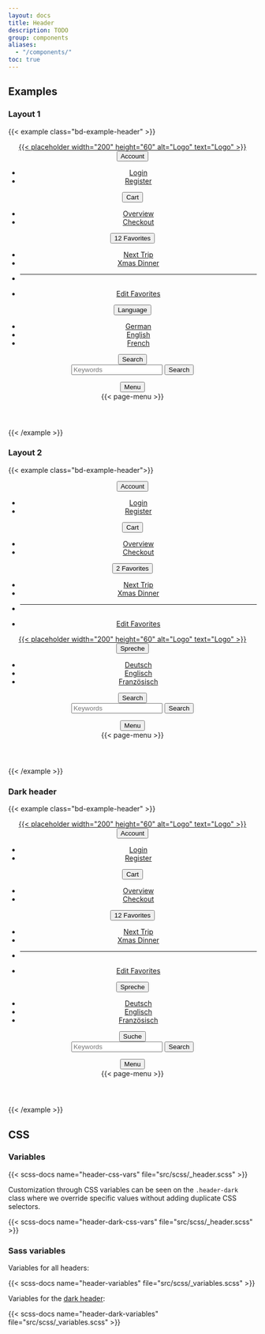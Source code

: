 ```yaml
---
layout: docs
title: Header
description: TODO
group: components
aliases:
  - "/components/"
toc: true
---
```


## Examples

### Layout 1
{{< example class="bd-example-header" >}}
<header class="header" data-of-header>
  <div class="container">
    <div class="header-brand">
      <a href="#">
        {{< placeholder width="200" height="60" alt="Logo" text="Logo" >}}
      </a>
    </div>
    <div class="header-content">
      <div class="d-none d-lg-block">
        <div class="dropdown">
          <button class="header-link" type="button" data-bs-toggle="dropdown" aria-expanded="false">
            <span class="header-link-icon"><i class="ofi-person-circle"></i></span>
            <span class="header-link-text">Account</span>
          </button>
          <ul class="dropdown-menu">
            <li><a class="dropdown-item" href="#">Login</a></li>
            <li><a class="dropdown-item" href="#">Register</a></li>
          </ul>
        </div>
      </div>
      <div class="d-none d-lg-block">
        <div class="dropdown">
          <button class="header-link" type="button" data-bs-toggle="dropdown" aria-expanded="false">
            <span class="header-link-icon"><i class="ofi-cart-fill"></i></span>
            <span class="header-link-text">Cart</span>
          </button>
          <ul class="dropdown-menu">
            <li><a class="dropdown-item" href="#">Overview</a></li>
            <li><a class="dropdown-item" href="#">Checkout</a></li>
          </ul>
        </div>
      </div>
      <div class="d-none d-lg-block">
        <div class="dropdown">
          <button class="header-link" type="button" data-bs-toggle="dropdown" aria-expanded="false">
            <span class="header-link-icon">
              <i class="ofi-heart-fill"></i>
              <span class="header-link-icon-badge">
                <span class="badge bg-danger">12</span>
              </span>
            </span>
            <span class="header-link-text">Favorites</span>
          </button>
          <ul class="dropdown-menu">
            <li><a class="dropdown-item" href="#">Next Trip</a></li>
            <li><a class="dropdown-item" href="#">Xmas Dinner</a></li>
            <li><hr class="dropdown-divider"></li>
            <li><a class="dropdown-item" href="#">Edit Favorites</a></li>
          </ul>
        </div>
      </div>
      <div>
        <div class="dropdown">
          <button class="header-link" type="button" data-bs-toggle="dropdown" aria-expanded="false">
            <span class="header-link-icon"><i class="ofi-translate"></i></span>
            <span class="header-link-text">Language</span>
          </button>
          <ul class="dropdown-menu">
            <li><a class="dropdown-item" href="#">German</a></li>
            <li><a class="dropdown-item" href="#">English</a></li>
            <li><a class="dropdown-item" href="#">French</a></li>
          </ul>
        </div>
      </div>
      <div>
        <button class="header-link" class="header-link" data-bs-toggle="collapse" data-bs-target="#headerSearch"
           aria-controls="headerSearch"
           aria-expanded="false" aria-label="Toggle header search">
          <span class="header-link-icon d-none-collapsed"><i class="ofi-search"></i></span>
          <span class="header-link-icon d-block-collapsed"><i class="ofi-x-lg"></i></span>
          <span class="header-link-text">Search</span>
        </button>
        <div class="collapse header-collapse header-search-wrapper" id="headerSearch">
          <div class="container">
            <div class="header-search">
              <form class="search-form search-form-lg">
                <div class="search-form-inputs">
                  <input type="search" name="keywords" placeholder="Keywords" aria-label="Keywords">
                  <button type="submit">
                    <i class="ofi-search"></i>
                    <span class="visually-hidden">Search</span>
                  </button>
                </div>
              </form>
            </div>
          </div>
        </div>
      </div>
      <div>
        <button class="header-link" type="button" data-bs-toggle="collapse"
                data-bs-target="#pageMenu" aria-controls="pageMenu"
                aria-expanded="false" aria-label="Toggle navigation">
          <span class="header-link-icon d-none-collapsed"><i class="ofi-list"></i></span>
          <span class="header-link-icon d-block-collapsed"><i class="ofi-x-lg"></i></span>
          <span class="header-link-text">Menu</span>
        </button>
        <div class="collapse header-collapse page-menu-wrapper" id="pageMenu">
          <div class="container">
             {{< page-menu >}}
          </div>
        </div>
      </div>
    </div>
  </div>
</header>
{{< /example >}}

### Layout 2
{{< example class="bd-example-header">}}
<header class="header" data-of-header>
  <div class="container">
    <div class="header-content d-none d-lg-flex">
      <div>
        <div class="dropdown">
          <button class="header-link" type="button" data-bs-toggle="dropdown" aria-expanded="false">
            <span class="header-link-icon"><i class="ofi-person-circle"></i></span>
            <span class="header-link-text">Account</span>
          </button>
          <ul class="dropdown-menu">
            <li><a class="dropdown-item" href="#">Login</a></li>
            <li><a class="dropdown-item" href="#">Register</a></li>
          </ul>
        </div>
      </div>
      <div>
        <div class="dropdown">
          <button class="header-link" type="button" data-bs-toggle="dropdown" aria-expanded="false">
            <span class="header-link-icon"><i class="ofi-cart-fill"></i></span>
            <span class="header-link-text">Cart</span>
          </button>
          <ul class="dropdown-menu">
            <li><a class="dropdown-item" href="#">Overview</a></li>
            <li><a class="dropdown-item" href="#">Checkout</a></li>
          </ul>
        </div>
      </div>
      <div>
        <div class="dropdown">
          <button class="header-link" type="button" data-bs-toggle="dropdown" aria-expanded="false">
            <span class="header-link-icon">
              <i class="ofi-heart-fill"></i>
              <span class="header-link-icon-badge">
                <span class="badge bg-danger">2</span>
              </span>
            </span>
            <span class="header-link-text">Favorites</span>
          </button>
          <ul class="dropdown-menu">
            <li><a class="dropdown-item" href="#">Next Trip</a></li>
            <li><a class="dropdown-item" href="#">Xmas Dinner</a></li>
            <li><hr class="dropdown-divider"></li>
            <li><a class="dropdown-item" href="#">Edit Favorites</a></li>
          </ul>
        </div>
      </div>
    </div>
    <div class="header-brand">
      <a href="#">
        {{< placeholder width="200" height="60" alt="Logo" text="Logo" >}}
      </a>
    </div>
    <div class="header-content">
      <div>
        <div class="dropdown">
          <button class="header-link" type="button" data-bs-toggle="dropdown" aria-expanded="false">
            <span class="header-link-icon"><i class="ofi-translate"></i></span>
            <span class="header-link-text">Spreche</span>
          </button>
          <ul class="dropdown-menu">
            <li><a class="dropdown-item" href="#">Deutsch</a></li>
            <li><a class="dropdown-item" href="#">Englisch</a></li>
            <li><a class="dropdown-item" href="#">Französisch</a></li>
          </ul>
        </div>
      </div>
      <div>
        <button class="header-link" data-bs-toggle="collapse" data-bs-target="#headerSearch2"
           aria-controls="headerSearch2"
           aria-expanded="false" aria-label="Toggle header search">
          <span class="header-link-icon d-none-collapsed"><i class="ofi-search"></i></span>
          <span class="header-link-icon d-block-collapsed"><i class="ofi-x-lg"></i></span>
          <span class="header-link-text">Search</span>
        </button>
        <div class="collapse header-collapse header-search-wrapper" id="headerSearch2">
          <div class="container">
            <div class="header-search">
              <form class="search-form search-form-lg">
                <div class="search-form-inputs">
                  <input type="search" name="keywords" placeholder="Keywords" aria-label="Keywords">
                  <button type="submit">
                    <i class="ofi-search"></i>
                    <span class="visually-hidden">Search</span>
                  </button>
                </div>
              </form>
            </div>
          </div>
        </div>
      </div>
      <div>
        <button class="header-link" type="button" data-bs-toggle="collapse"
                data-bs-target="#pageMenu2" aria-controls="pageMenu2"
                aria-expanded="false" aria-label="Toggle navigation">
          <span class="header-link-icon d-none-collapsed"><i class="ofi-list"></i></span>
          <span class="header-link-icon d-block-collapsed"><i class="ofi-x-lg"></i></span>
          <span class="header-link-text">Menu</span>
        </button>
        <div class="collapse header-collapse page-menu-wrapper" id="pageMenu2">
          <div class="container">
            {{< page-menu >}}
          </div>
        </div>
      </div>
    </div>
  </div>
</header>
{{< /example >}}

### Dark header
{{< example class="bd-example-header" >}}
<header class="header header-dark" data-of-header data-bs-theme="dark">
  <div class="container">
    <div class="header-brand">
      <a href="#">
        {{< placeholder width="200" height="60" alt="Logo" text="Logo" >}}
      </a>
    </div>
    <div class="header-content">
      <div class="d-none d-lg-block">
        <div class="dropdown">
          <button class="header-link" type="button" data-bs-toggle="dropdown" aria-expanded="false">
            <span class="header-link-icon"><i class="ofi-person-circle"></i></span>
            <span class="header-link-text">Account</span>
          </button>
          <ul class="dropdown-menu">
            <li><a class="dropdown-item" href="#">Login</a></li>
            <li><a class="dropdown-item" href="#">Register</a></li>
          </ul>
        </div>
      </div>
      <div class="d-none d-lg-block">
        <div class="dropdown">
          <button class="header-link" type="button" data-bs-toggle="dropdown" aria-expanded="false">
            <span class="header-link-icon"><i class="ofi-cart-fill"></i></span>
            <span class="header-link-text">Cart</span>
          </button>
          <ul class="dropdown-menu">
            <li><a class="dropdown-item" href="#">Overview</a></li>
            <li><a class="dropdown-item" href="#">Checkout</a></li>
          </ul>
        </div>
      </div>
      <div class="d-none d-lg-block">
        <div class="dropdown">
          <button class="header-link" type="button" data-bs-toggle="dropdown" aria-expanded="false">
            <span class="header-link-icon">
              <i class="ofi-heart-fill"></i>
              <span class="header-link-icon-badge">
                <span class="badge bg-danger">12</span>
              </span>
            </span>
            <span class="header-link-text">Favorites</span>
          </button>
          <ul class="dropdown-menu">
            <li><a class="dropdown-item" href="#">Next Trip</a></li>
            <li><a class="dropdown-item" href="#">Xmas Dinner</a></li>
            <li><hr class="dropdown-divider"></li>
            <li><a class="dropdown-item" href="#">Edit Favorites</a></li>
          </ul>
        </div>
      </div>
      <div>
        <div class="dropdown">
          <button class="header-link" type="button" data-bs-toggle="dropdown" aria-expanded="false">
            <span class="header-link-icon"><i class="ofi-translate"></i></span>
            <span class="header-link-text">Spreche</span>
          </button>
          <ul class="dropdown-menu">
            <li><a class="dropdown-item" href="#">Deutsch</a></li>
            <li><a class="dropdown-item" href="#">Englisch</a></li>
            <li><a class="dropdown-item" href="#">Französisch</a></li>
          </ul>
        </div>
      </div>
      <div>
        <button class="header-link" data-bs-toggle="collapse" data-bs-target="#headerSearch3"
           aria-controls="headerSearch3"
           aria-expanded="false" aria-label="Toggle header search">
          <span class="header-link-icon d-none-collapsed"><i class="ofi-search"></i></span>
          <span class="header-link-icon d-block-collapsed"><i class="ofi-x-lg"></i></span>
          <span class="header-link-text">Suche</span>
        </button>
        <div class="collapse header-collapse header-search-wrapper" id="headerSearch3">
          <div class="container">
            <div class="header-search">
              <form class="search-form search-form-lg">
                <div class="search-form-inputs">
                  <input type="search" name="keywords" placeholder="Keywords" aria-label="Keywords">
                  <button type="submit">
                    <i class="ofi-search"></i>
                    <span class="visually-hidden">Search</span>
                  </button>
                </div>
              </form>
            </div>
          </div>
        </div>
      </div>
      <div>
        <button class="header-link" type="button" data-bs-toggle="collapse"
                data-bs-target="#pageMenu3" aria-controls="pageMenu3"
                aria-expanded="false" aria-label="Toggle navigation">
          <span class="header-link-icon d-none-collapsed"><i class="ofi-list"></i></span>
          <span class="header-link-icon d-block-collapsed"><i class="ofi-x-lg"></i></span>
          <span class="header-link-text">Menu</span>
        </button>
        <div class="collapse header-collapse page-menu-wrapper" id="pageMenu3">
          <div class="container">
             {{< page-menu >}}
          </div>
        </div>
      </div>
    </div>
  </div>
</header>
{{< /example >}}

## CSS

### Variables

{{< scss-docs name="header-css-vars" file="src/scss/_header.scss" >}}

Customization through CSS variables can be seen on the `.header-dark` class where we override specific values without adding duplicate CSS selectors.

{{< scss-docs name="header-dark-css-vars" file="src/scss/_header.scss" >}}

### Sass variables
Variables for all headers:

{{< scss-docs name="header-variables" file="src/scss/_variables.scss" >}}

Variables for the [dark header](#dark-header):

{{< scss-docs name="header-dark-variables" file="src/scss/_variables.scss" >}}
